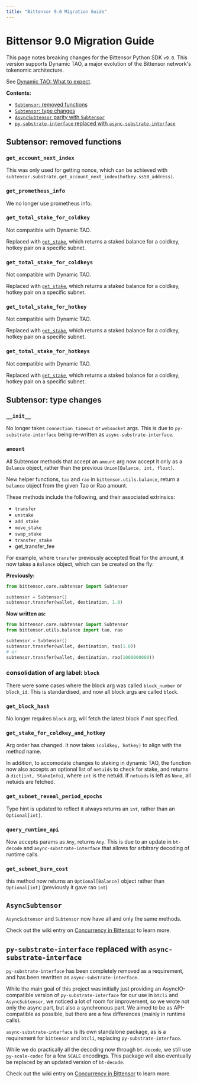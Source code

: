 ```yaml
---
title: "Bittensor 9.0 Migration Guide"
---
```

# Bittensor 9.0 Migration Guide

This page notes breaking changes for the Bittensor Python SDK `v9.0`. This version supports Dynamic TAO, a major evolution of the Bittensor network's tokenomic architecture.

See [Dynamic TAO: What to expect](../dynamic-tao).

**Contents:**
- [`Subtensor`: removed functions](#subtensor-removed-functions)
- [`Subtensor`: type changes](#subtensor-type-changes)
- [`AsyncSubtensor` parity with `Subtensor`](#asyncsubtensor)
- [`py-substrate-interface` replaced with `async-substrate-interface`](#py-substrate-interface-replaced-with-async-substrate-interface)

## Subtensor: removed functions

### `get_account_next_index`

This was only used for getting nonce, which can be achieved with `subtensor.substrate.get_account_next_index(hotkey.ss58_address)`.

### `get_prometheus_info`

We no longer use prometheus info.

### `get_total_stake_for_coldkey`

Not compatible with Dynamic TAO.

Replaced with [`get_stake`](./dynamic-tao/sdk-cheat-sheet#get_stake), which returns a staked balance for a coldkey, hotkey pair on a specific subnet.

### `get_total_stake_for_coldkeys`

Not compatible with Dynamic TAO.

Replaced with [`get_stake`](./dynamic-tao/sdk-cheat-sheet#get_stake), which returns a staked balance for a coldkey, hotkey pair on a specific subnet.

### `get_total_stake_for_hotkey`

Not compatible with Dynamic TAO.

Replaced with [`get_stake`](./dynamic-tao/sdk-cheat-sheet#get_stake), which returns a staked balance for a coldkey, hotkey pair on a specific subnet.

### `get_total_stake_for_hotkeys`

Not compatible with Dynamic TAO.

Replaced with [`get_stake`](./dynamic-tao/sdk-cheat-sheet#get_stake), which returns a staked balance for a coldkey, hotkey pair on a specific subnet.

## Subtensor: type changes

### `__init__`
No longer takes `connection_timeout` or `websocket` args. This is due to `py-substrate-interface` being re-written as `async-substrate-interface`.

### `amount`

All Subtensor methods that accept an `amount` arg now accept it only as a `Balance` object, rather than the previous `Union[Balance, int, float]`.

New helper functions, `tao` and `rao` in `bittensor.utils.balance`, return a `balance` object from the given Tao or Rao amount.

These methods include the following, and their associated extrinsics:
 - `transfer`
 - `unstake`
 - `add_stake`
 - `move_stake`
 - `swap_stake`
 - `transfer_stake`
 - get_transfer_fee


For example, where `transfer` previously accepted float for the amount, it now takes a `Balance` object, which can be created on the fly:

**Previously:**
```python
from bittensor.core.subtensor import Subtensor

subtensor = Subtensor()
subtensor.transfer(wallet, destination, 1.0)
```

**Now written as:**

```python
from bittensor.core.subtensor import Subtensor
from bittensor.utils.balance import tao, rao

subtensor = Subtensor()
subtensor.transfer(wallet, destination, tao(1.0))
# or
subtensor.transfer(wallet, destination, rao(1000000000))
```

### consolidation of arg label: `block`
There were some cases where the block arg was called `block_number` or `block_id`. This is standardised, and now all block args are called `block`.

### `get_block_hash`

No longer requires `block` arg, will fetch the latest block if not specified.

### `get_stake_for_coldkey_and_hotkey`

Arg order has changed. It now takes `(coldkey, hotkey)` to align with the method name.

In addition, to accomodate changes to staking in dynamic TAO, the function now also accepts an optional list of `netuids` to check for stake, and returns a `dict[int, StakeInfo]`, where `int` is the netuid. If `netuids` is left as `None`, all netuids are fetched.

### `get_subnet_reveal_period_epochs`

Type hint is updated to reflect it always returns an `int`, rather than an `Optional[int]`.

### `query_runtime_api` 

Now accepts params as `Any`, returns `Any`. This is due to an update in `bt-decode` and `async-substrate-interface` that allows for arbitrary decoding of runtime calls.

### `get_subnet_burn_cost`

this method now returns an `Optional[Balance]` object rather than `Optional[int]` (previously it gave rao `int`)

## `AsyncSubtensor`

`AsyncSubtensor` and `Subtensor` now have all and only the same methods.

Check out the wiki entry on [Concurrency in Bittensor](https://github.com/opentensor/bittensor/wiki/Concurrency-in-Bittensor) to learn more.

## `py-substrate-interface` replaced with `async-substrate-interface`

`py-substrate-interface` has been completely removed as a requirement, and has been rewritten as `async-substrate-interface`.

While the main goal of this project was initially just providing an AsyncIO-compatible version of `py-substrate-interface` for our use in `btcli` and `AsyncSubtensor`, we noticed a lot of room for improvement, so we wrote not only the async part, but also a synchronous part.  We aimed to be as API-compatible as possible, but there are a few differences (mainly in runtime calls).

`async-substrate-interface` is its own standalone package, as is a requirement for `bittensor` and `btcli`, replacing `py-substrate-interface`.

While we do practically all the decoding now through `bt-decode`, we still use `py-scale-codec` for a few `SCALE` encodings. This package will also eventually be replaced by an updated version of `bt-decode`.

Check out the wiki entry on [Concurrency in Bittensor](https://github.com/opentensor/bittensor/wiki/Concurrency-in-Bittensor) to learn more.

